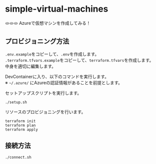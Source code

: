 # simple-virtual-machines

🫓🫓🫓 Azureで仮想マシンを作成してみる！  

## プロビジョニング方法

`.env.example`をコピーして、`.env`を作成します。  
`.terraform.tfvars.example`をコピーして、`terraform.tfvars`を作成します。  
中身を適切に編集します。  

DevContainerに入り、以下のコマンドを実行します。  
※ `~/.azure/` にAzureの認証情報があることを前提とします。  

セットアップスクリプトを実行します。  

```shell
./setup.sh
```

リソースのプロビジョニングを行います。  

```shell
terraform init
terraform plan
terraform apply
```

## 接続方法

```shell
./connect.sh
```
